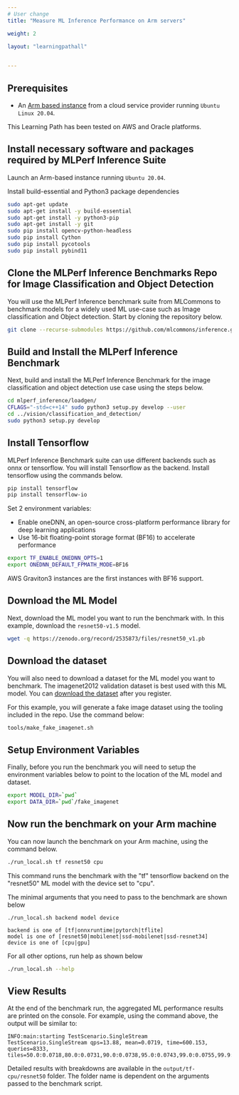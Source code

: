 ```yaml
---
# User change
title: "Measure ML Inference Performance on Arm servers"

weight: 2

layout: "learningpathall"
 

---
```



## Prerequisites

* An [Arm based instance](/learning-paths/servers-and-cloud-computing/csp/) from a cloud service provider running `Ubuntu Linux 20.04`.

This Learning Path has been tested on AWS and Oracle platforms.

## Install necessary software and packages required by MLPerf Inference Suite

Launch an Arm-based instance running `Ubuntu 20.04`.

Install build-essential and Python3 package dependencies

```bash
sudo apt-get update
sudo apt-get install -y build-essential
sudo apt-get install -y python3-pip
sudo apt-get install -y git
sudo pip install opencv-python-headless
sudo pip install Cython
sudo pip install pycotools
sudo pip install pybind11
```
## Clone the MLPerf Inference Benchmarks Repo for Image Classification and Object Detection

You will use the MLPerf Inference benchmark suite from MLCommons to benchmark models for a widely used ML use-case such as Image classification and Object detection. 
Start by cloning the repository below.

```bash
git clone --recurse-submodules https://github.com/mlcommons/inference.git mlperf_inference
```

## Build and Install the MLPerf Inference Benchmark

Next, build and install the MLPerf Inference Benchmark for the image classification and object detection use case using the steps below.

```bash
cd mlperf_inference/loadgen/
CFLAGS="-std=c++14" sudo python3 setup.py develop --user
cd ../vision/classification_and_detection/
sudo python3 setup.py develop
```

## Install Tensorflow

MLPerf Inference Benchmark suite can use different backends such as onnx or tensorflow. You will install Tensorflow as the backend. Install tensorflow using the commands below.

```bash
pip install tensorflow
pip install tensorflow-io
```
Set 2 environment variables:
* Enable oneDNN, an open-source cross-platform performance library for deep learning applications
* Use 16-bit floating-point storage format (BF16) to accelerate performance

```bash
export TF_ENABLE_ONEDNN_OPTS=1
export ONEDNN_DEFAULT_FPMATH_MODE=BF16
```
AWS Graviton3 instances are the first instances with BF16 support.

## Download the ML Model 

Next, download the ML model you want to run the benchmark with. In this example, download the `resnet50-v1.5` model.

```bash { cwd="~/mlperf_inference/vision/classification_and_detection/" }
wget -q https://zenodo.org/record/2535873/files/resnet50_v1.pb
```

## Download the dataset 

You will also need to download a dataset for the ML model you want to benchmark. The imagenet2012 validation dataset is best used with this ML model. You can [download the dataset](http://image-net.org/challenges/LSVRC/2012/) after you register.

For this example, you will generate a fake image dataset using the tooling included in the repo. Use the command below:

```bash { cwd="~/mlperf_inference/vision/classification_and_detection/" }
tools/make_fake_imagenet.sh
```

## Setup Environment Variables

Finally, before you run the benchmark you will need to setup the environment variables below to point to the location of the ML model and dataset.

```bash
export MODEL_DIR=`pwd`
export DATA_DIR=`pwd`/fake_imagenet
```

## Now run the benchmark on your Arm machine

You can now launch the benchmark on your Arm machine, using the command below. 

```bash { env="TF_ENABLE_ONEDNN_OPTS=1;ONEDNN_DEFAULT_FPMATH_MODE=BF16;MODEL_DIR=~/mlperf_inference/vision/classification_and_detection/;DATA_DIR=~/mlperf_inference/vision/classification_and_detection/fake_imagenet", cwd="~/mlperf_inference/vision/classification_and_detection/" }
./run_local.sh tf resnet50 cpu
```

This command runs the benchmark with the "tf" tensorflow backend on the "resnet50" ML model with the device set to "cpu".

The minimal arguments that you need to pass to the benchmark are shown below

```console
./run_local.sh backend model device

backend is one of [tf|onnxruntime|pytorch|tflite]
model is one of [resnet50|mobilenet|ssd-mobilenet|ssd-resnet34]
device is one of [cpu|gpu]
```

For all other options, run help as shown below

```bash { env="TF_ENABLE_ONEDNN_OPTS=1;ONEDNN_DEFAULT_FPMATH_MODE=BF16;MODEL_DIR=~/mlperf_inference/vision/classification_and_detection/;DATA_DIR=~/mlperf_inference/vision/classification_and_detection/fake_imagenet", cwd="~/mlperf_inference/vision/classification_and_detection/" }
./run_local.sh --help
```

## View Results

At the end of the benchmark run, the aggregated ML performance results are printed on the console. For example, using the command above, the output will be similar to:
```
INFO:main:starting TestScenario.SingleStream
TestScenario.SingleStream qps=13.88, mean=0.0719, time=600.153, queries=8333, tiles=50.0:0.0718,80.0:0.0731,90.0:0.0738,95.0:0.0743,99.0:0.0755,99.9:0.0771

```
Detailed results with breakdowns are available in the `output/tf-cpu/resnet50` folder. The folder name is dependent on the arguments passed to the benchmark script.

